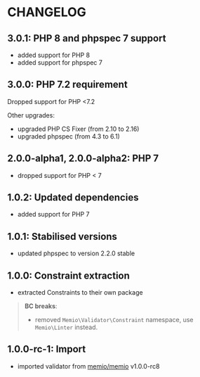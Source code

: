 # CHANGELOG

## 3.0.1: PHP 8 and phpspec 7 support

* added support for PHP 8
* added support for phpspec 7

## 3.0.0: PHP 7.2 requirement

Dropped support for PHP <7.2

Other upgrades:

* upgraded PHP CS Fixer (from 2.10 to 2.16)
* upgraded phpspec (from 4.3 to 6.1)

## 2.0.0-alpha1, 2.0.0-alpha2: PHP 7

* dropped support for PHP < 7

## 1.0.2: Updated dependencies

* added support for PHP 7

## 1.0.1: Stabilised versions

* updated phpspec to version 2.2.0 stable

## 1.0.0: Constraint extraction

* extracted Constraints to their own package

> **BC breaks**:
>
> * removed `Memio\Validator\Constraint` namespace, use `Memio\Linter` instead.

## 1.0.0-rc-1: Import

* imported validator from [memio/memio](http://github.com/memio/memio) v1.0.0-rc8
